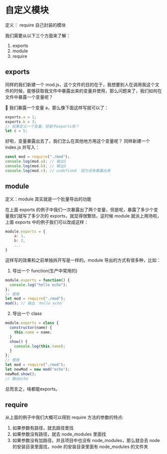 # 自定义模块

定义： require 自己封装的模块

我们需要从以下三个方面来了解：

1. exports
2. module
3. require

## exports

同样的我们新建一个 mod.js，这个文件的目的在于，我想要别人在调用我这个文件的时候，能够获取我文件中暴露出来的变量并使用，那么问题来了，我们如何在文件中暴露一个变量呢？

🌰 我们暴露一个变量 a，那么像下面这样写就可以了：

```js
exports.a = 1;
exports.b = 3;
// 如果定义一个变量，但是不exports呢？
let c = 5;
```

好啦，变量暴露出去了，我们怎么在其他地方用这个变量呢？
同样新建一个 index.js 并写入：

```js
const mod = require("./mod");
console.log(mod.a); // 输出1
console.log(mod.b); // 输出3
console.log(mod.c); // undefined  因为没有暴露出来
```

## module

定义：module 其实就是一个批量导出的功能

在上面 exports 的例子中我们一次暴露出了两个变量，但是呢，暴露了多少个变量我们就写了多少次的 exports，就显得很繁琐，这时候 module 就派上用场啦，上面 exports 中的例子我们可以改成这样：

```js
module.exports = {
    a: 1,
    b: 2,
    ...
}
```

这样写的效果和之前单独拆开写是一样的。module 导出的方式有很多种，比如：

1. 导出一个 function(生产中常用的)

```js
module.exports = function() {
  console.log("hello echo");
};
// 使用
let mod = require("./mod");
mod(); // 输出 'hello echo'
```

2. 导出一个 class

```js
module.exports = class {
  constructor(name) {
    this.name = name;
  }
  show() {
    console.log(this.name);
  }
};
// 使用
let mod = require("./mod");
let newMod = new mod("echo");
newMod.show();
// 输出echo
```

总而言之，啥都能exports。

## require

从上面的例子中我们大概可以得到 require 方法的参数的特点:

1. 如果参数有路径，就去路径里找
2. 如果参数没有路径，就去 node_modules 里面找
3. 如果参数没有加路径，并且项目中也没有 node_modules，那么就会去 node 的安装目录里面找，node 的安装目录里面有 node_modules 的文件夹
